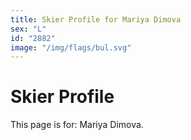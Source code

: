 ```yaml
---
title: Skier Profile for Mariya Dimova
sex: "L"
id: "2882"
image: "/img/flags/bul.svg" 
---
```


# Skier Profile

This page is for: Mariya Dimova.
    